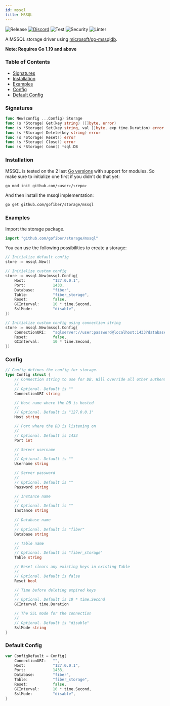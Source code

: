 ```yaml
---
id: mssql
title: MSSQL
---
```


![Release](https://img.shields.io/github/v/tag/gofiber/storage?filter=mssql*)
[![Discord](https://img.shields.io/discord/704680098577514527?style=flat&label=%F0%9F%92%AC%20discord&color=00ACD7)](https://gofiber.io/discord)
![Test](https://img.shields.io/github/actions/workflow/status/gofiber/storage/test-mssql.yml?label=Tests)
![Security](https://img.shields.io/github/actions/workflow/status/gofiber/storage/gosec.yml?label=Security)
![Linter](https://img.shields.io/github/actions/workflow/status/gofiber/storage/linter.yml?label=Linter)

A MSSQL storage driver using [microsoft/go-mssqldb](https://github.com/microsoft/go-mssqldb).

**Note: Requires Go 1.19 and above**

### Table of Contents
- [Signatures](#signatures)
- [Installation](#installation)
- [Examples](#examples)
- [Config](#config)
- [Default Config](#default-config)

### Signatures
```go
func New(config ...Config) Storage
func (s *Storage) Get(key string) ([]byte, error)
func (s *Storage) Set(key string, val []byte, exp time.Duration) error
func (s *Storage) Delete(key string) error
func (s *Storage) Reset() error
func (s *Storage) Close() error
func (s *Storage) Conn() *sql.DB
```
### Installation
MSSQL is tested on the 2 last [Go versions](https://golang.org/dl/) with support for modules. So make sure to initialize one first if you didn't do that yet:
```bash
go mod init github.com/<user>/<repo>
```
And then install the mssql implementation:
```bash
go get github.com/gofiber/storage/mssql
```

### Examples
Import the storage package.
```go
import "github.com/gofiber/storage/mssql"
```

You can use the following possibilities to create a storage:
```go
// Initialize default config
store := mssql.New()

// Initialize custom config
store := mssql.New(mssql.Config{
	Host:            "127.0.0.1",
	Port:            1433,
	Database:        "fiber",
	Table:           "fiber_storage",
	Reset:           false,
	GCInterval:      10 * time.Second,
	SslMode:         "disable",
})

// Initialize custom config using connection string
store := mssql.New(mssql.Config{
	ConnectionURI:   "sqlserver://user:password@localhost:1433?database=fiber"
	Reset:           false,
	GCInterval:      10 * time.Second,
})
```

### Config
```go
// Config defines the config for storage.
type Config struct {
	// Connection string to use for DB. Will override all other authentication values if used
	//
	// Optional. Default is ""
	ConnectionURI string

	// Host name where the DB is hosted
	//
	// Optional. Default is "127.0.0.1"
	Host string

	// Port where the DB is listening on
	//
	// Optional. Default is 1433
	Port int

	// Server username
	//
	// Optional. Default is ""
	Username string

	// Server password
	//
	// Optional. Default is ""
	Password string

	// Instance name
	//
	// Optional. Default is ""
	Instance string
	
	// Database name
	//
	// Optional. Default is "fiber"
	Database string

	// Table name
	//
	// Optional. Default is "fiber_storage"
	Table string

	// Reset clears any existing keys in existing Table
	//
	// Optional. Default is false
	Reset bool

	// Time before deleting expired keys
	//
	// Optional. Default is 10 * time.Second
	GCInterval time.Duration

	// The SSL mode for the connection
	//
	// Optional. Default is "disable"
	SslMode string
}
```

### Default Config
```go
var ConfigDefault = Config{
	ConnectionURI:   "",
	Host:            "127.0.0.1",
	Port:            1433,
	Database:        "fiber",
	Table:           "fiber_storage",
	Reset:           false,
	GCInterval:      10 * time.Second,
	SslMode:         "disable",
}
```
